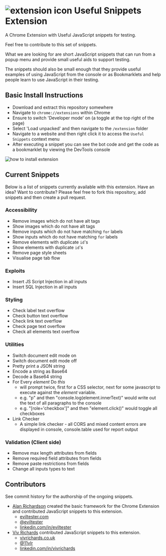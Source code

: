# ![extension icon](https://github.com/eviltester/usefuljssnippetextension/blob/master/extension/icon48.png) Useful Snippets Extension

A Chrome Extension with Useful JavaScript snippets for testing.

Feel free to contribute to this set of snippets.

What we are looking for are short JavaScript snippets that can run from a popup menu and provide small useful aids to support testing.

The snippets should also be small enough that they provide useful examples of using JavaScript from the console or as Bookmarklets and help people learn to use JavaScript in their testing.

## Basic Install Instructions

- Download and extract this repository somewhere
- Navigate to `chrome://extensions` within Chrome
- Ensure to switch 'Developer mode' on (a toggle at the top right of the page)
- Select 'Load unpacked' and then navigate to the  `/extension` folder
- Navigate to a website and then right click it to access the `Useful Snippets` context menu
- After executing a snippet you can see the bot code and get the code as a bookmarklet by viewing the DevTools console 

![how to install extension](https://github.com/eviltester/usefuljssnippetextension/blob/master/Images/HowToInstall.gif)

## Current Snippets
Below is a list of snippets currently available with this extension. Have an idea? Want to contribute? Please feel free to fork this repository, add snippets and then create a pull request.

### Accessibility
* Remove images which do not have alt tags
* Show images which do not have alt tags
* Remove inputs which do not have matching `for` labels
* Show inputs which do not have matching `for` labels
* Remove elements with duplicate `id`'s
* Show elements with duplicate `id`'s
* Remove page style sheets
* Visualise page tab flow

### Exploits
* Insert JS Script Injection in all inputs
* Insert SQL Injection in all inputs

### Styling
* Check label text overflow
* Check button text overflow
* Check link text overflow
* Check page text overflow
* Check all elements text overflow

### Utilities
* Switch document edit mode on
* Switch document edit mode off
* Pretty print a JSON string
* Encode a string as Base64
* Decode a Base64 string
* For Every _element_ Do _this_
    * will prompt twice, first for a CSS selector, next for some javascript to execute against the _element_ variable.
    * e.g. "p" and then "console.log(element.innerText)" would write out the text of all paragraphs to the console
    * e.g. "[role='checkbox']" and then "element.click()" would toggle all checkboxes
* Link Checker
    * A simple link checker - all CORS and mixed content errors are displayed in console, console.table used for report output

### Validation (Client side)
* Remove max length attributes from fields
* Remove required field attributes from fields
* Remove paste restrictions from fields
* Change all inputs types to text

## Contributors

See commit history for the authorship of the ongoing snippets.

- [Alan Richardson](https://github.com/eviltester) created the basic framework for the Chrome Extension and contributed JavaScript snippets to this extension.
    - [eviltester.com](https://eviltester.com)
    - [@eviltester](https://twitter.com/eviltester)
    - [linkedin.com/in/eviltester](https://www.linkedin.com/in/eviltester)
- [Viv Richards](https://github.com/vivrichards600) contributed JavaScript snippets to this extension.
    - [vivrichards.co.uk](http://vivrichards.co.uk/)
    - [@11vlr](https://twitter.com/11vlr)
    - [linkedin.com/in/vivrichards](https://www.linkedin.com/in/vivrichards)